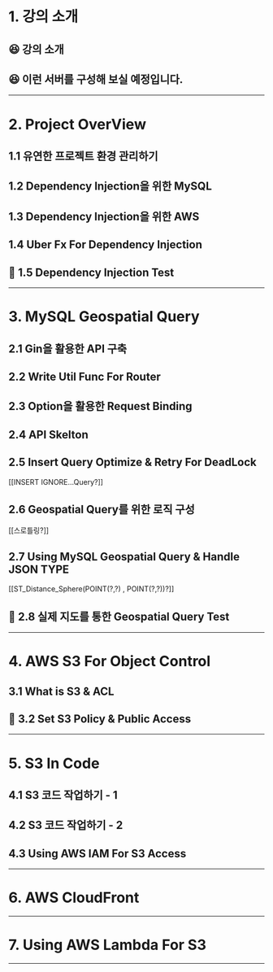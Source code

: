 # 1. 강의 소개
## 😆 강의 소개
## 😆 이런 서버를 구성해 보실 예정입니다.
****
# 2. Project OverView
## 1.1 유연한 프로젝트 환경 관리하기
## 1.2 Dependency Injection을 위한 MySQL
## 1.3 Dependency Injection을 위한 AWS
## 1.4 Uber Fx For Dependency Injection
## 👻 1.5 Dependency Injection Test

****
# 3. MySQL Geospatial Query
## 2.1 Gin을 활용한 API 구축
## 2.2 Write Util Func For Router
## 2.3 Option을 활용한 Request Binding
## 2.4 API Skelton
## 2.5 Insert Query Optimize &amp; Retry For DeadLock
[[INSERT IGNORE...Query?]]
## 2.6 Geospatial Query를 위한 로직 구성
[[스로틀링?]]
## 2.7 Using MySQL Geospatial Query &amp; Handle JSON TYPE
[[ST_Distance_Sphere(POINT(?,?) , POINT(?,?))?]]
## 👻 2.8 실제 지도를 통한 Geospatial Query Test
****
# 4. AWS S3 For Object Control
## 3.1 What is S3 &amp; ACL
## 👻 3.2 Set S3 Policy & Public Access
****
# 5. S3 In Code
## 4.1 S3 코드 작업하기 - 1
## 4.2 S3 코드 작업하기 - 2
## 4.3 Using AWS IAM For S3 Access
****
# 6. AWS CloudFront

****
# 7. Using AWS Lambda For S3

****